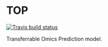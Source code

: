 TOP
================

[![Travis build
status](https://travis-ci.org/kevinwang09/top.svg?branch=master)](https://travis-ci.org/kevinwang09/top)

Transferrable Omics Prediction model.

